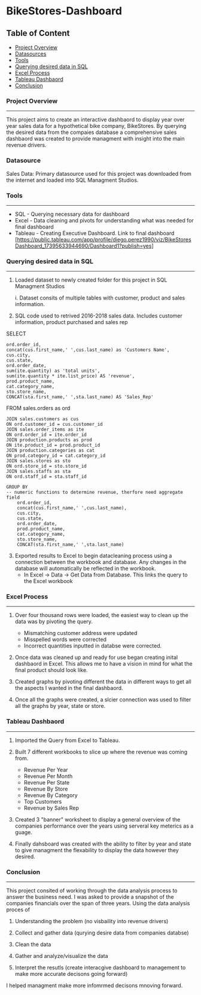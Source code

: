 # BikeStores-Dashboard

## Table of Content

- [Project Overview](#project-overview)
- [Datasources](#datasources)
- [Tools](#tools)
- [Querying desired data in SQL](#querying-desired-data-in-sql)
- [Excel Process](#excel-process)
- [Tableau Dashbaord](#tableau-dashbaord)
- [Conclusion](#conclusion)

### Project Overview
---
This project aims to create an interactive dashbaord to display year over year sales data for a hypothetical bike company, BikeStores. By querying the desired data from the compaies database a comprehensive sales dashbaord was created to provide managment with insight into the main revenue drivers.

### Datasource

Sales Data: Primary datasource used for this project was downloaded from the internet and loaded into SQL Managment Studios. 

### Tools
---

- SQL - Querying necessary data for dashboard
- Excel - Data cleaning and pivots for understanding what was needed for final dashboard
- Tableau - Creating Executive Dashboard. Link to final dashboard [https://public.tableau.com/app/profile/diego.perez1990/viz/BikeStoresDashboard_17395633944690/Dashboard1?publish=yes]

### Querying desired data in SQL
---

1. Loaded dataset to newly created folder for this project in SQL Managment Studios
   
    i. Dataset consits of multiple tables with customer, product and sales information.

2. SQL code used to retrived 2016-2018 sales data. Includes customer information, product purchased and sales rep
   
SELECT
   
	ord.order_id,
	concat(cus.first_name,' ',cus.last_name) as 'Customers Name', 
    cus.city,	 
    cus.state,	
    ord.order_date,	
    sum(ite.quantity) as 'total units',
    sum(ite.quantity * ite.list_price) AS 'revenue',
    prod.product_name,
    cat.category_name,
    sto.store_name,
    CONCAT(sta.first_name,' ',sta.last_name) AS 'Sales_Rep'
    
  FROM sales.orders as ord
  
    JOIN sales.customers as cus 
    ON ord.customer_id = cus.customer_id
    JOIN sales.order_items as ite
    ON ord.order_id = ite.order_id
    JOIN production.products as prod
    ON ite.product_id = prod.product_id
    JOIN production.categories as cat
    ON prod.category_id = cat.category_id
    JOIN sales.stores as sto
    ON ord.store_id = sto.store_id
    JOIN sales.staffs as sta
    ON ord.staff_id = sta.staff_id

    GROUP BY
    -- numeric functions to determine revenue, therfore need aggregate field
    	ord.order_id,
    	concat(cus.first_name,' ',cus.last_name), 
    	cus.city,
    	cus.state,
    	ord.order_date,
    	prod.product_name,
    	cat.category_name,
    	sto.store_name,
    	CONCAT(sta.first_name,' ',sta.last_name)

  3. Exported  results to Excel to begin datacleaning process using a connection between the workbook and database. Any changes in the database will automatically be reflected in the workbook.
     - In Excel -> Data -> Get Data from Database. This links the query to the Excel workbook
    
### Excel Process
---

1. Over four thousand rows were loaded, the easiest way to clean up the data was by pivoting the query.

   - Mismatching customer address were updated
   - Misspelled words were corrected
   - Incorrect quantities inputted in databse were corrected.
  
2. Once data was cleaned up and ready for use began creating inital dashbaord in Excel. This allows me to have a vision in mind for what the final product should look like.
   
3. Created graphs by pivoting different the data in different ways to get all the aspects I wanted in the final dashbaord.

4. Once all the graphs were created, a slcier connection was used to filter all the graphs by year, state or store.
  
### Tableau Dashbaord
---

1. Imported the Query from Excel to Tableau.
   
2. Built 7 different workbooks to slice up where the revenue was coming from.
   
   	-  Revenue Per Year
   	-  Revenue Per Month
   	-  Revenue Per State
   	-  Revenue By Store
   	-  Revenue By Category
   	-  Top Customers
   	-  Revenue by Sales Rep
  
3. Created 3 "banner" worksheet to display a general overview of the companies performance over the years using serveral key meterics as a guage.
  
 4. Finally dahsboard was created with the ability to filter by year and state to give managment the flexability to display the data however they desired.


### Conclusion 
---

This project consited of working through the data analysis process to answer the business need. I was asked to provide a snapshot of the companies financials over the span of three years. Using the data analysis proces of

1. Understanding the problem (no visbaility into revenue drivers)

2. Collect and gather data (qurying desire data from companies databse)

3. Clean the data
   
4. Gather and analyze/visualize the data
   
5. Interpret the resutls (create interacgive dashboard to management to make more accurate decisons going forward)

I helped managment make more infomrmed decisons mnoving forward. 


   	



